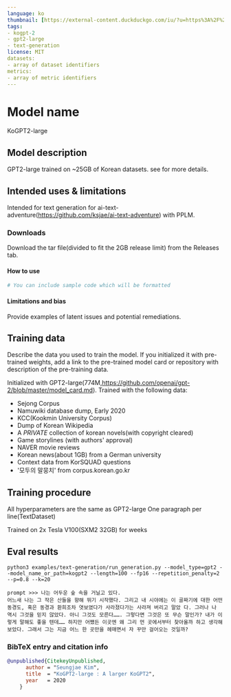 ```yaml
---
language: ko
thumbnail: [https://external-content.duckduckgo.com/iu/?u=https%3A%2F%2Fupload.wikimedia.org%2Fwikipedia%2Ffr%2Fthumb%2F2%2F2d%2FOpenAI_Logo_2017.svg%2F1200px-OpenAI_Logo_2017.svg.png&f=1&nofb=1](url)
tags:
- kogpt-2
- gpt2-large
- text-generation
license: MIT
datasets:
- array of dataset identifiers
metrics:
- array of metric identifiers
---
```


# Model name
KoGPT2-large

## Model description
GPT2-large trained on ~25GB of Korean datasets.
see <training data> for more details.

## Intended uses & limitations
Intended for text generation for ai-text-adventure(https://github.com/ksjae/ai-text-adventure) with PPLM.

### Downloads
Download the tar file(divided to fit the 2GB release limit) from the Releases tab.

#### How to use

```python
# You can include sample code which will be formatted
```

#### Limitations and bias

Provide examples of latent issues and potential remediations.

## Training data

Describe the data you used to train the model.
If you initialized it with pre-trained weights, add a link to the pre-trained model card or repository with description of the pre-training data.

Initialized with GPT2-large(774M,https://github.com/openai/gpt-2/blob/master/model_card.md). Trained with the following data:
- Sejong Corpus
- Namuwiki database dump, Early 2020
- KCC(Kookmin University Corpus)
- Dump of Korean Wikipedia
- A *PRIVATE* collection of korean novels(with copyright cleared)
- Game storylines (with authors' approval)
- NAVER movie reviews
- Korean news(about 1GB) from a German university
- Context data from KorSQUAD questions
- '모두의 말뭉치' from corpus.korean.go.kr

## Training procedure

All hyperparameters are the same as GPT2-large
One paragraph per line(TextDataset)

Trained on 2x Tesla V100(SXM2 32GB) for weeks

## Eval results
```
python3 examples/text-generation/run_generation.py --model_type=gpt2 --model_name_or_path=kogpt2 --length=100 --fp16 --repetition_penalty=2 --p=0.8 --k=20
```

```
prompt >>> 나는 어두운 숲 속을 거닐고 있다.
어느새 나는 그 작은 산들을 향해 뛰기 시작했다. 그리고 내 시야에는 이 골짜기에 대한 어떤 동경도, 혹은 동경과 환희조차 엿보였다가 사라졌다가는 사라져 버리고 말았 다. 그러나 나 역시 그것을 믿지 않았다. 아니 그것도 모른다……. 그렇다면 그것은 또 무슨 말인가? 내가 이렇게 말해도 좋을 텐데…… 하지만 어쨌든 이곳엔 왜 그리 먼 곳에서부터 찾아올까 하고 생각해 보았다. 그래서 그는 지금 어느 한 곳만을 헤매면서 자 꾸만 걸어오는 것일까?
```

### BibTeX entry and citation info

```bibtex
@unpublished{CitekeyUnpublished,
      author = "Seungjae Kim",
      title  = "KoGPT2-large : A larger KoGPT2",
      year   = 2020
    }
```
